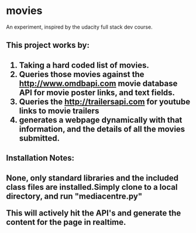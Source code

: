 # movies
An experiment, inspired by the udacity full stack dev course.

<h2>This project works by:<h2>

1) Taking a hard coded list of movies.<br>
2) Queries those movies against the http://www.omdbapi.com movie database API for movie poster links, and text fields.<br>
3) Queries the http://trailersapi.com for youtube links to movie trailers<br>
4) generates a webpage dynamically with that information, and the details of all the movies submitted. <br>

<h2>Installation Notes:<h2>

None, only standard libraries and the included class files are installed.Simply clone to a local directory, and run "mediacentre.py"<br>

This will actively hit the API's and generate the content for the page in realtime. <br>

